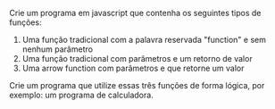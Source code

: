 Crie um programa em javascript que contenha os seguintes tipos de funções:

1. Uma função tradicional com a palavra reservada "function" e sem nenhum parâmetro
2. Uma função tradicional com parâmetros e um retorno de valor
3. Uma arrow function com parâmetros e que retorne um valor

Crie um programa que utilize essas três funções de forma lógica, por exemplo: um programa de calculadora.
